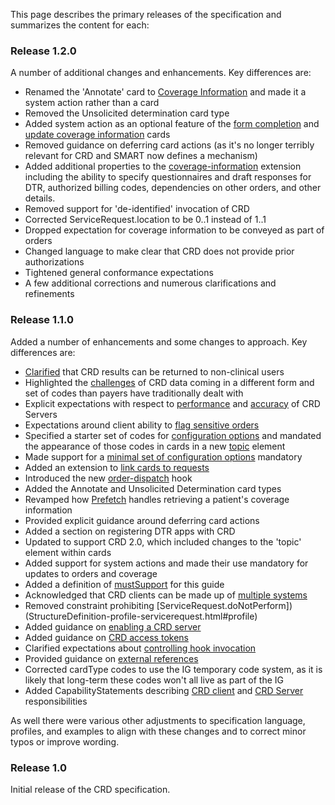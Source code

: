 This page describes the primary releases of the specification and summarizes the content for each:

### Release 1.2.0
A number of additional changes and enhancements.  Key differences are:
* Renamed the 'Annotate' card to [Coverage Information](cards.html#coverage-information) and made it a system action rather than a card
* Removed the Unsolicited determination card type
* Added system action as an optional feature of the [form completion](cards.html#request-form-completion) and [update coverage information](cards.html#create-or-update-coverage-information) cards
* Removed guidance on deferring card actions (as it's no longer terribly relevant for CRD and SMART now defines a mechanism)
* Added additional properties to the [coverage-information](StructureDefinition-ext-coverage-information.html) extension including the ability to specify questionnaires and draft responses for DTR, authorized billing codes, dependencies on other orders, and other details.
* Removed support for 'de-identified' invocation of CRD
* Corrected ServiceRequest.location to be 0..1 instead of 1..1
* Dropped expectation for coverage information to be conveyed as part of orders
* Changed language to make clear that CRD does not provide prior authorizations
* Tightened general conformance expectations 
* A few additional corrections and numerous clarifications and refinements

### Release 1.1.0
Added a number of enhancements and some changes to approach.  Key differences are:

* [Clarified](background.html#users) that CRD results can be returned to non-clinical users
* Highlighted the [challenges](implementation.html#impact-on-payer-processes) of CRD data coming in a different form and set of codes than payers have traditionally dealt with
* Explicit expectations with respect to [performance](foundation.html#performance) and [accuracy](foundation.html#accuracy) of CRD Servers
* Expectations around client ability to [flag sensitive orders](foundation.html#appropriate-use-of-hooks)
* Specified a starter set of codes for [configuration options](deviations.html#configuration-options-extension) and mandated the appearance of those codes in cards in a new [topic](cards.html) element
* Made support for a [minimal set of configuration options](deviations.html#configuration-options-extension) mandatory
* Added an extension to [link cards to requests](deviations.html#linking-cards-to-requests)
* Introduced the new [order-dispatch](hooks.html#order-dispatch) hook
* Added the Annotate and Unsolicited Determination card types
* Revamped how [Prefetch](foundation.html#prefetch) handles retrieving a patient's coverage information
* Provided explicit guidance around deferring card actions
* Added a section on registering DTR apps with CRD
* Updated to support CRD 2.0, which included changes to the 'topic' element within cards
* Added support for system actions and made their use mandatory for updates to orders and coverage
* Added a definition of [mustSupport](foundation.html#mustsupport) for this guide
* Acknowledged that CRD clients can be made up of [multiple systems](index.html#systems)
* Removed constraint prohibiting [ServiceRequest.doNotPerform])(StructureDefinition-profile-servicerequest.html#profile)
* Added guidance on [enabling a CRD server](foundation.html#enabling-a-crd-server)
* Added guidance on [CRD access tokens](foundation.html#crd-access-tokens)
* Clarified expectations about [controlling hook invocation](deviations.html#controlling-hook-invocation)
* Provided guidance on [external references](cards.html#external-reference)
* Corrected cardType codes to use the IG temporary code system, as it is likely that long-term these codes won't all live as part of the IG
* Added CapabilityStatements describing [CRD client](CapabilityStatement-crd-client.html) and [CRD Server](CapabilityStatement-crd-server.html) responsibilities


As well there were various other adjustments to specification language, profiles, and examples to align with these changes and to correct minor typos or improve wording.


### Release 1.0
Initial release of the CRD specification.